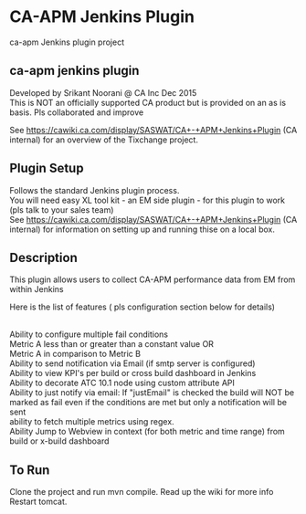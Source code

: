 CA-APM Jenkins Plugin
====================

ca-apm Jenkins plugin project


ca-apm jenkins plugin
---------------------
Developed by Srikant Noorani @ CA Inc Dec 2015
<br>This is NOT an officially supported CA product but is provided on an as is basis. 
Pls collaborated and improve

See https://cawiki.ca.com/display/SASWAT/CA+-+APM+Jenkins+Plugin (CA internal) for an overview of the Tixchange
project.

Plugin Setup
---------------
Follows the standard Jenkins plugin process.
<br>You will need easy XL tool kit - an EM side plugin - for this plugin to work (pls talk to your sales team)
<br>See https://cawiki.ca.com/display/SASWAT/CA+-+APM+Jenkins+Plugin (CA internal) for information on
setting up and running thise on a local box.


Description
-----------------
This plugin allows users to collect CA-APM performance data from EM from within Jenkins


Here is the list of features ( pls configuration section below for details)

<br>Ability to configure multiple fail conditions
	<br>Metric A less than or greater than a constant value OR
	<br>Metric A in comparison to Metric B
<br>Ability to send notification via Email (if smtp server is configured)
<br>Ability to view KPI's per build or cross build dashboard in Jenkins
<br>Ability to decorate ATC 10.1 node using custom attribute API
<br>Ability to just notify via email: If "justEmail" is checked the build will NOT be marked as fail even if the conditions are met but only a notification will be sent
<br>ability to fetch multiple metrics using regex.
<br>Ability Jump to Webview in context (for both metric and time range) from build or x-build dashboard


To Run
-------
Clone the project and run mvn compile. Read up the wiki for more info
Restart tomcat.
